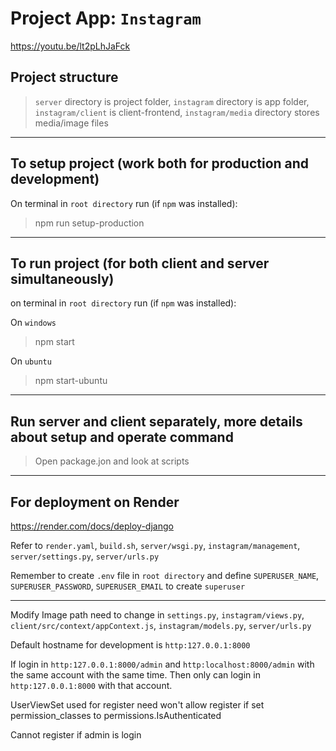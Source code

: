 # Project App: `Instagram`

https://youtu.be/lt2pLhJaFck

## Project structure

> `server` directory is project folder, `instagram` directory is app folder, `instagram/client` is client-frontend, `instagram/media` directory stores media/image files

________________
## To setup project (work both for production and development)  
  
On terminal in `root directory` run (if `npm` was installed):  

> npm run setup-production  

________________
## To run project (for both client and server simultaneously)  

on terminal in `root directory` run (if `npm` was installed):  

On `windows`
> npm start

On `ubuntu`
> npm start-ubuntu

________________
## Run server and client separately, more details about setup and operate command

> Open package.jon and look at scripts

________________
## For deployment on Render

https://render.com/docs/deploy-django

Refer to `render.yaml`, `build.sh`, `server/wsgi.py`, `instagram/management`, `server/settings.py`, `server/urls.py`

Remember to create `.env` file in `root directory` and define `SUPERUSER_NAME`, `SUPERUSER_PASSWORD`, `SUPERUSER_EMAIL` to create `superuser`  

_________

Modify Image path need to change in `settings.py`, `instagram/views.py`, `client/src/context/appContext.js`, `instagram/models.py`, `server/urls.py`  

  
Default hostname for development is `http:127.0.0.1:8000`  

If login in `http:127.0.0.1:8000/admin` and `http:localhost:8000/admin` with the same account with the same time. Then only can login in `http:127.0.0.1:8000` with that account.  

UserViewSet used for register need won't allow register if set permission_classes to permissions.IsAuthenticated  

Cannot register if admin is login  

